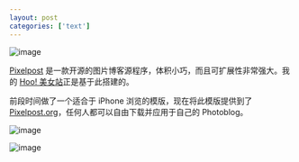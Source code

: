 ```yaml
---
layout: post
categories: ['text']
---
```


![image](http://fangming.li/wimgs/blog/hoo-for-pixelpost.png)

[Pixelpost](http://www.pixelpost.org/) 是一款开源的图片博客源程序，体积小巧，而且可扩展性非常强大。我的 [Hoo! 美女站](http://hoo.mixfog.com/)正是基于此搭建的。

前段时间做了一个适合于 iPhone 浏览的模版，现在将此模版提供到了 [Pixelpost.org](http://www.pixelpost.org/)，任何人都可以自由下载并应用于自己的 Photoblog。

![image](http://fangming.li/wimgs/blog/hoo-browser.png)

![image](http://fangming.li/wimgs/blog/hoo-image-detail.png)